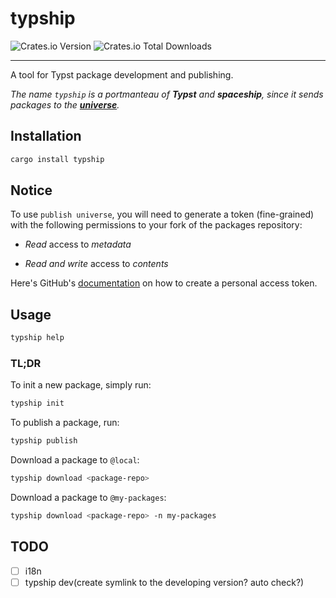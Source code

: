 # typship

![Crates.io Version](https://img.shields.io/crates/v/typship?style=for-the-badge)
![Crates.io Total Downloads](https://img.shields.io/crates/d/typship?style=for-the-badge)

---

A tool for Typst package development and publishing.

_The name `typship` is a portmanteau of **Typst** and **spaceship**, since it sends packages to the **[universe](https://typst.app/universe/)**._

## Installation

```sh
cargo install typship
```

## Notice

To use `publish universe`, you will need to generate a token (fine-grained) with the following permissions to your fork of the packages repository:

- _Read_ access to _metadata_

- _Read and write_ access to _contents_

Here's GitHub's [documentation](https://docs.github.com/en/github/authenticating-to-github/creating-a-personal-access-token) on how to create a personal access token.

## Usage

```sh
typship help
```

### TL;DR

To init a new package, simply run:

```sh
typship init
```

To publish a package, run:

```sh
typship publish
```

Download a package to `@local`:

```sh
typship download <package-repo>
```

Download a package to `@my-packages`:

```sh
typship download <package-repo> -n my-packages
```

## TODO

- [ ] i18n
- [ ] typship dev(create symlink to the developing version? auto check?)
